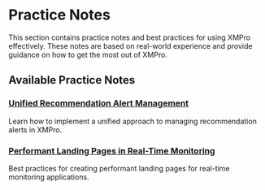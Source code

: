 # Practice Notes

This section contains practice notes and best practices for using XMPro effectively. These notes are based on real-world experience and provide guidance on how to get the most out of XMPro.

## Available Practice Notes

### [Unified Recommendation Alert Management](unified-recommendation-alert-management.md)

Learn how to implement a unified approach to managing recommendation alerts in XMPro.

### [Performant Landing Pages in Real-Time Monitoring](performant-landing-pages-in-real-time-monitoring.md)

Best practices for creating performant landing pages for real-time monitoring applications.
